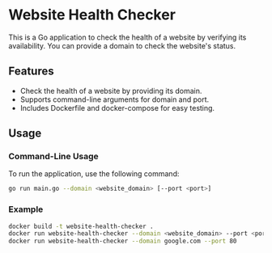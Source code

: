 # Website Health Checker

This is a Go application to check the health of a website by verifying its availability. You can provide a domain to check the website's status.

## Features
- Check the health of a website by providing its domain.
- Supports command-line arguments for domain and port.
- Includes Dockerfile and docker-compose for easy testing.

## Usage

### Command-Line Usage

To run the application, use the following command:

```bash
go run main.go --domain <website_domain> [--port <port>]
```

### Example
```bash
docker build -t website-health-checker .
docker run website-health-checker --domain <website_domain> --port <port>
docker run website-health-checker --domain google.com --port 80


